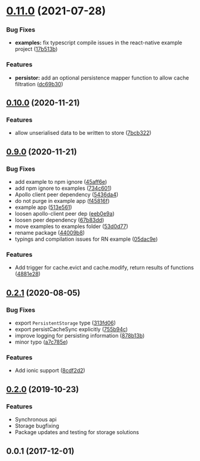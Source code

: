 # [0.11.0](https://github.com/apollographql/apollo-cache-persist/compare/0.10.0...0.11.0) (2021-07-28)


### Bug Fixes

* **examples:** fix typescript compile issues in the react-native example project ([17b513b](https://github.com/apollographql/apollo-cache-persist/commit/17b513b97ef9fd06e3f6dc5d4c1cbd9ba16a52ab))


### Features

* **persistor:** add an optional persistence mapper function to allow cache filtration ([dc69b30](https://github.com/apollographql/apollo-cache-persist/commit/dc69b30f2241a7d5077ade116b6c89c21eedc2e5))



## [0.10.0](https://github.com/apollographql/apollo-cache-persist/compare/0.9.0...0.10.0) (2020-11-21)

### Features

- allow unserialised data to be written to store ([7bcb322](https://github.com/apollographql/apollo-cache-persist/commit/7bcb322a32aafb088afcf2c21c1ebe793409d8e3))

## [0.9.0](https://github.com/apollographql/apollo-cache-persist/compare/0.2.1...0.9.0) (2020-11-21)

### Bug Fixes

- add example to npm ignore ([45aff6e](https://github.com/apollographql/apollo-cache-persist/commit/45aff6ee38d8f95e9fcfeda74cde08e67913059b))
- add npm ignore to examples ([734c601](https://github.com/apollographql/apollo-cache-persist/commit/734c601274047bdf81e4015cdcc04604af4a0280))
- Apollo client peer dependency ([5436da4](https://github.com/apollographql/apollo-cache-persist/commit/5436da48269089a54b3a187b2e326f0443a2b5cf))
- do not purge in example app ([f45816f](https://github.com/apollographql/apollo-cache-persist/commit/f45816f5ea6377b44c6265ddb3ec72dc36df83a6))
- example app ([513e561](https://github.com/apollographql/apollo-cache-persist/commit/513e5614e2d5b25dee95b3f44b14a9e27f17b813))
- loosen apollo-client peer dep ([eeb0e9a](https://github.com/apollographql/apollo-cache-persist/commit/eeb0e9a74bc5c863af362203b44ac4c0b74b9c6b))
- loosen peer dependency ([67b83dd](https://github.com/apollographql/apollo-cache-persist/commit/67b83ddaa7fd1716a56f5f72faf999e7e06fa1cb))
- move examples to examples folder ([53d0d77](https://github.com/apollographql/apollo-cache-persist/commit/53d0d770b70bfefe8afbda33b14ffea0ad4e8ca5))
- rename package ([44009b8](https://github.com/apollographql/apollo-cache-persist/commit/44009b87f49aa97caf2453fc25c374d124c12aca))
- typings and compilation issues for RN example ([05dac9e](https://github.com/apollographql/apollo-cache-persist/commit/05dac9edcc1bae18e76d6fe3735b96ec4a786a46))

### Features

- Add trigger for cache.evict and cache.modify, return results of functions ([4881e28](https://github.com/apollographql/apollo-cache-persist/commit/4881e285c519f5bc6e033d3326f1d2cc36f1477d))

## [0.2.1](https://github.com/apollographql/apollo-cache-persist/compare/0.2.0...0.2.1) (2020-08-05)

### Bug Fixes

- export `PersistentStorage` type ([313fd06](https://github.com/apollographql/apollo-cache-persist/commit/313fd066413c613cdc5602cfb0d69bde34b34de4))
- export persistCacheSync explicitly ([755b94c](https://github.com/apollographql/apollo-cache-persist/commit/755b94cda510bc95c2357e71a803ee48b26284d2))
- improve logging for persisting information ([878b13b](https://github.com/apollographql/apollo-cache-persist/commit/878b13b080fed2670f2ceb7cdb8199a9d0072a39))
- minor typo ([a7c785e](https://github.com/apollographql/apollo-cache-persist/commit/a7c785ec958ab8139dfd4f040e578fdd6d207090))

### Features

- Add ionic support ([8cdf2d2](https://github.com/apollographql/apollo-cache-persist/commit/8cdf2d2483bd34ccaa43eef8522b616f981ab7db))

## [0.2.0](https://github.com/apollographql/apollo-cache-persist/compare/0.0.1...0.2.0) (2019-10-23)

### Features

- Synchronous api
- Storage bugfixing
- Package updates and testing for storage solutions

## 0.0.1 (2017-12-01)
